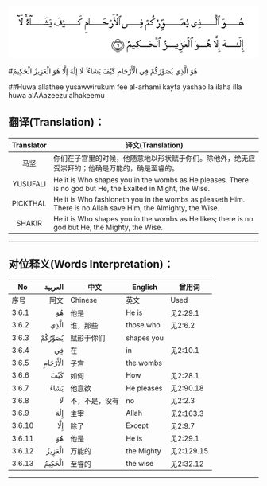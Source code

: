![003:006](images/003_006.gif)

#هُوَ الَّذِي يُصَوِّرُكُمْ فِي الْأَرْحَامِ كَيْفَ يَشَاءُ ۚ لَا إِلَٰهَ إِلَّا هُوَ الْعَزِيزُ الْحَكِيمُ 

##Huwa allathee yusawwirukum fee al-arhami kayfa yashao la ilaha illa huwa alAAazeezu alhakeemu 

## 翻译(Translation)：

| Translator | 译文(Translation)                                            |
| :--------: | ------------------------------------------------------------ |
|    马坚    | 你们在子宫里的时候，他随意地以形状赋于你们。除他外，绝无应受崇拜的；他确是万能的，确是至睿的。 |
|  YUSUFALI  | He it is Who shapes you in the wombs as He pleases. There is no god but He, the Exalted in Might, the Wise. |
|  PICKTHAL  | He it is Who fashioneth you in the wombs as pleaseth Him. There is no Allah save Him, the Almighty, the Wise. |
|   SHAKIR   | He it is Who shapes you in the wombs as He likes; there is no god but He, the Mighty, the Wise. |

---

## 对位释义(Words Interpretation)：

| No   | العربية | 中文    | English | 曾用词 |
| ---- | ------: | ------- | ------- | ------ |
| 序号 |    阿文 | Chinese | 英文    | Used   |
| 3:6.1  | هُوَ      | 他是           | He is      | 见2:29.1   |
| 3:6.2  | الَّذِي    | 谁，那些       | those who  | 见2:6.2    |
| 3:6.3  | يُصَوِّرُكُمْ  | 赋形于你们     | shapes you |            |
| 3:6.4  | فِي      | 在             | in         | 见2:10.1   |
| 3:6.5  | الْأَرْحَامِ | 子宫           | the wombs  |            |
| 3:6.6  | كَيْفَ     | 如何           | How        | 见2:28.1   |
| 3:6.7  | يَشَاءُ    | 他意欲         | He pleases | 见2:90.18  |
| 3:6.8  | لَا      | 不，不是，没有 | no         | 见2:2.3    |
| 3:6.9  | إِلَٰهَ     | 主宰           | Allah      | 见2:163.3  |
| 3:6.10 | إِلَّا     | 除了           | Except     | 见2:9.7    |
| 3:6.11 | هُوَ      | 他是           | He is      | 见2:29.1   |
| 3:6.12 | الْعَزِيزُ  | 万能的         | the Mighty | 见2:129.15 |
| 3:6.13 | الْحَكِيمُ  | 至睿的         | the wise   | 见2:32.12  |

---
